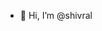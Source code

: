 - 👋 Hi, I’m @shivral


<!---
shivral/shivral is a ✨ special ✨ repository because its `README.md` (this file) appears on your GitHub profile.
You can click the Preview link to take a look at your changes.
--->
